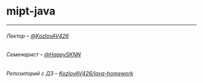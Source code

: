 # mipt-java

---

###### Лектор – [@KozlovAV426](https://github.com/KozlovAV426)

###### Семенарист – [@HappySKNN](https://github.com/HappySKNN)

###### Репозиторий с ДЗ – [KozlovAV426/java-homework](https://github.com/KozlovAV426/java-homework)
